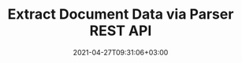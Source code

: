 ---
############################# Static ############################
layout: "product"
date: 2021-04-27T09:31:06+03:00
draft: false

############################# Head ############################
head_title: "Extract Data from Documents using Parser Cloud API"
head_description: "Parse documents to extract text, images, and document metadata using Cloud SDKs for .NET & Java or communicate with REST API using cURL"

############################# Header ############################
title: "Extract Document Data via Parser REST API"
description: "Parse documents to extract text, images, and document metadata using Cloud SDKs for .NET & Java or communicate with REST API using cURL"

############################# APIs ###############################
apis:
  enable: true

  api:
    # api loop
    - title: "GroupDocs.Parser Cloud SDKs Include"
      
      api_product:
        # api_product loop
        - link: "/parser/curl/"
          img_alt: "GroupDocs.Parser Cloud for cURL"
          image: "/sdk/272x272/groupdocs_parser-for-curl.webp"
          product: "GroupDocs.Parser"
          platform: "cURL"
          content: "cURL commands for RESTful parser Cloud API to extract data and document information across wide range of supported popular file formats."

        # api_product loop
        - link: "/parser/net/"
          img_alt: "GroupDocs.Parser Cloud SDK for .NET"
          image: "/sdk/272x272/groupdocs_parser-for-net.webp"
          product: "GroupDocs.Parser"
          platform: "Cloud SDK for .NET"
          content: "Extract images, text, document information or parse documents by user-defined template in Microsoft .NET based applications."

          # api_product loop
        - link: "/parser/java/"
          img_alt: "GroupDocs.Parser Cloud SDK for Java"
          image: "/sdk/272x272/groupdocs_parser-for-java.webp"
          product: "GroupDocs.Parser"
          platform: "Cloud SDK for Java"
          content: "Cloud SDK for Java developers to quickly implement document parsing, text & image extraction feature in Java-based applications."

        



        

    # api loop
    - api_product:
        # api_product loop
        - link: "/parser/php/"
          img_alt: "GroupDocs.Parser Cloud SDK for PHP"
          image: "/sdk/272x272/groupdocs_parser-for-php.webp"
          product: "GroupDocs.Parser"
          platform: "Cloud SDK for PHP"
          content: "PHP SDK to accelerate your experience with our cloud-based document parser RESTful API supporting over 40 file formats."

        # api_product loop
        - link: "/parser/python/"
          img_alt: "GroupDocs.Parser Cloud SDK for Python"
          image: "/sdk/272x272/groupdocs_parser-for-python.webp"
          product: "GroupDocs.Parser"
          platform: "Cloud SDK for Python"
          content: "Automate your document processing using data extraction REST API and SDK for Python."

          
          # api_product loop
        - link: "/parser/ruby/"
          img_alt: "GroupDocs.Parser Cloud SDK for Ruby"
          image: "/sdk/272x272/groupdocs_parser-for-ruby.webp"
          product: "GroupDocs.Parser"
          platform: "Cloud SDK for Ruby"
          content: "SDK for Ruby to extract data from a variety of document formats in your application."


    # api loop
    - api_product:
        # api_product loop
        - link: "/parser/nodejs/"
          img_alt: "GroupDocs.Parser Cloud SDK for Node.js"
          image: "/sdk/272x272/groupdocs_parser-for-node.webp"
          product: "GroupDocs.Parser"
          platform: "Cloud SDK for Node.js"
          content: SDK for Node.js to easily incorporate our cloud based document parser API in your app."

        

############################# Testimonials ###############################
testimonials:
  enable: false
  bg_color: "bg-gray"

  testimonial:
    # testimonial item loop
    - name: "David Hoffman"
      designation: "Psychologist"
      content: "I am excitedly watching the growth of GroupDocs. The responsiveness of your full team has helped me greatly, when I talk to someone at GroupDocs I can guarantee that someone is listening and making things happen."

############################# Back to top ###############################
back_to_top:
  enable: true
---